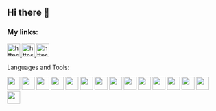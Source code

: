 ## Hi there 👋

### My links:


<a href="https://hh.ru/resume/6c646829ff08f4e8e20039ed1f487639793435">
  <img width="30px" src="https://upload.wikimedia.org/wikipedia/commons/7/79/HeadHunter_logo.png" alt="https://upload.wikimedia.org/wikipedia/commons/7/79/HeadHunter_logo.png" />
</a> 
<a href="https://t.me/evyz4" target="_blank">
  <img width="30px" src="https://upload.wikimedia.org/wikipedia/commons/thumb/8/82/Telegram_logo.svg/1024px-Telegram_logo.svg.png" alt="https://upload.wikimedia.org/wikipedia/commons/thumb/8/82/Telegram_logo.svg/1024px-Telegram_logo.svg.png" />
</a>

<a href="mailto:antonovy04@mail.ru" target="_blank">
  <img width="30px" src="https://www.roscosmos.ru/media/img/2020/Jule/blue-email-box-circle-png-transparent-icon-2.png" alt="https://www.roscosmos.ru/media/img/2020/Jule/blue-email-box-circle-png-transparent-icon-2.png" />
</a>

Languages and Tools: 

<a><img width="30px" src="https://upload.wikimedia.org/wikipedia/commons/thumb/6/61/HTML5_logo_and_wordmark.svg/512px-HTML5_logo_and_wordmark.svg.png" /></a>
<a><img width="30px" src="https://upload.wikimedia.org/wikipedia/commons/d/d5/CSS3_logo_and_wordmark.svg" /></a>
<a><img width="30px" src="https://upload.wikimedia.org/wikipedia/commons/thumb/6/6a/JavaScript-logo.png/240px-JavaScript-logo.png" /></a>
<a><img width="30px" src="https://sass-lang.com/assets/img/styleguide/seal-color-aef0354c.png" /></a>
<a><img width="30px" src="https://cdn4.iconfinder.com/data/icons/logos-3/600/React.js_logo-512.png" /></a>
<a><img width="30px" src="https://angular.io/assets/images/logos/angularjs/AngularJS-Shield.svg" /></a>
<a><img width="30px" src="https://lh3.googleusercontent.com/proxy/y1V7nmtCKVqADCy0efiub2R5-FqAdzai8jM6YmcwzSEfMaJtjbXROd3PnKw6N4Ez-hDEYfGny2Y4Tf7qB8UWhA6XB7ZiIcwLcN5J3U0TO8o1yZexwQ" /></a>
<a><img width="30px" src="https://findicons.com/files/icons/2773/pictonic_free/512/prog_flask.png" /></a>
<a><img width="30px" src="https://www.pygame.org/ftp/pygame-head-party.png" /></a>
<a><img width="30px" src="https://cdn.iconscout.com/icon/free/png-512/node-js-1174925.png" /></a>
<a><img height="30px" src="https://cdn.buttercms.com/2q5r816LTo2uE9j7Ntic" /></a>
<a><img width="30px" src="https://www.npmjs.com/npm-avatar/eyJhbGciOiJIUzI1NiIsInR5cCI6IkpXVCJ9.eyJhdmF0YXJVUkwiOiJodHRwczovL3MuZ3JhdmF0YXIuY29tL2F2YXRhci9lZDI1OTU4NzA0MWM1YWI3OWYyNGNiMWUzNDFmMGEzNz9zaXplPTQ5NiZkZWZhdWx0PXJldHJvIn0.WGSTeMkmlKyhMVynI4jhqaJ3JjH7-1FJs9Imqs5FY0U" /></a>
<a><img width="30px" src="https://cdn.buttercms.com/2q5r816LTo2uE9j7Ntic" /></a>
<a><img width="30px" src="https://cdn.buttercms.com/2q5r816LTo2uE9j7Ntic" /></a>
<a><img width="30px" src="https://cdn.buttercms.com/2q5r816LTo2uE9j7Ntic" /></a>

